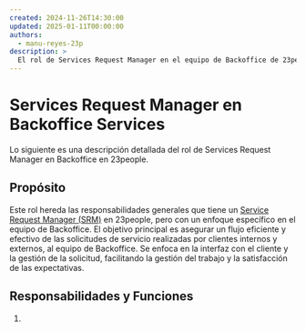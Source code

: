```yaml
---
created: 2024-11-26T14:30:00
updated: 2025-01-11T00:00:00
authors:
  - manu-reyes-23p
description: >
  El rol de Services Request Manager en el equipo de Backoffice de 23people.
---
```


# Services Request Manager en Backoffice Services

Lo siguiente es una descripción detallada del rol de Services Request Manager en Backoffice en 23people.

## Propósito

Este rol hereda las responsabilidades generales que tiene un [Service Request Manager (SRM)](../../../positions-and-roles/roles-descriptors/service-request-manager.md) en 23people, pero con un enfoque específico en el equipo de Backoffice. El objetivo principal es asegurar un flujo eficiente y efectivo de las solicitudes de servicio realizadas por clientes internos y externos, al equipo de Backoffice. Se enfoca en la interfaz con el cliente y la gestión de la solicitud, facilitando la gestión del trabajo y la satisfacción de las expectativas.

## Responsabilidades y Funciones

1.
